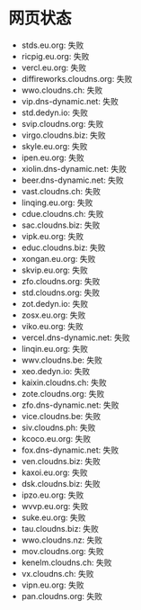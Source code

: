 # 网页状态
- stds.eu.org: 失败
- ricpig.eu.org: 失败
- vercl.eu.org: 失败
- diffireworks.cloudns.org: 失败
- wwo.cloudns.ch: 失败
- vip.dns-dynamic.net: 失败
- std.dedyn.io: 失败
- svip.cloudns.org: 失败
- virgo.cloudns.biz: 失败
- skyle.eu.org: 失败
- ipen.eu.org: 失败
- xiolin.dns-dynamic.net: 失败
- beer.dns-dynamic.net: 失败
- vast.cloudns.ch: 失败
- linqing.eu.org: 失败
- cdue.cloudns.ch: 失败
- sac.cloudns.biz: 失败
- vipk.eu.org: 失败
- educ.cloudns.biz: 失败
- xongan.eu.org: 失败
- skvip.eu.org: 失败
- zfo.cloudns.org: 失败
- std.cloudns.org: 失败
- zot.dedyn.io: 失败
- zosx.eu.org: 失败
- viko.eu.org: 失败
- vercel.dns-dynamic.net: 失败
- linqin.eu.org: 失败
- wwv.cloudns.be: 失败
- xeo.dedyn.io: 失败
- kaixin.cloudns.ch: 失败
- zote.cloudns.org: 失败
- zfo.dns-dynamic.net: 失败
- vice.cloudns.be: 失败
- siv.cloudns.ph: 失败
- kcoco.eu.org: 失败
- fox.dns-dynamic.net: 失败
- ven.cloudns.biz: 失败
- kaxoi.eu.org: 失败
- dsk.cloudns.biz: 失败
- ipzo.eu.org: 失败
- wvvp.eu.org: 失败
- suke.eu.org: 失败
- tau.cloudns.biz: 失败
- wwo.cloudns.nz: 失败
- mov.cloudns.org: 失败
- kenelm.cloudns.ch: 失败
- vx.cloudns.ch: 失败
- vipn.eu.org: 失败
- pan.cloudns.org: 失败
